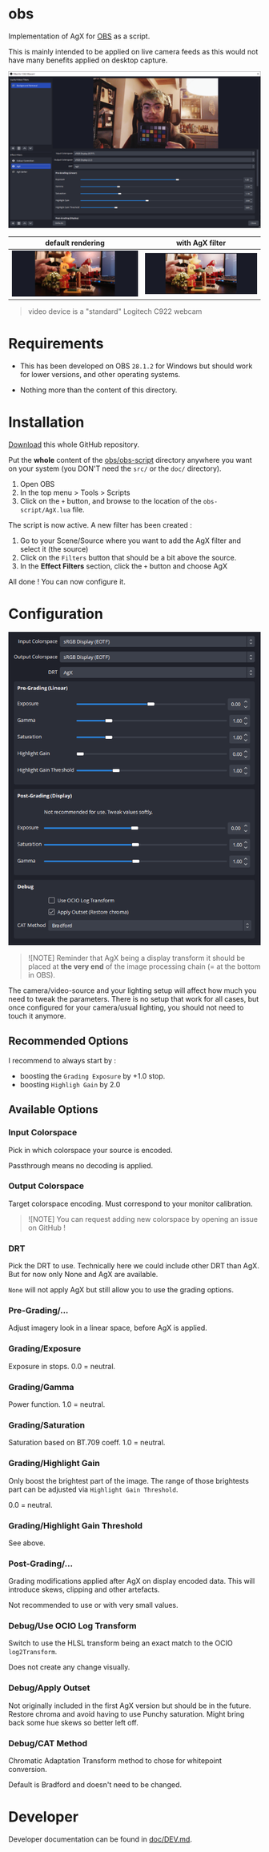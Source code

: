 # obs

Implementation of AgX for [OBS](https://obsproject.com/) as a script.

This is mainly intended to be applied on live camera feeds as this would not have
many benefits applied on desktop capture.

![screenshot of OBS interface while in the Filters section](doc/img/obs-main.png)

| default rendering                                                                                                           | with AgX filter                                                                                                         |
|-----------------------------------------------------------------------------------------------------------------------------|-------------------------------------------------------------------------------------------------------------------------|
| ![screenshot of obs interface while camera is pointing at various colored objects like legos](doc/img/obs-c922-default.jpg) | ![screenshot of obs interface while camera is pointing at various colored objects like legos](doc/img/obs-c922-agx.jpg) |

> video device is a "standard" Logitech C922 webcam

# Requirements

- This has been developed on OBS `28.1.2` for Windows but should work for lower 
versions, and other operating systems.

- Nothing more than the content of this directory.

# Installation

[Download](https://github.com/MrLixm/AgXc/archive/refs/heads/main.zip) this whole
GitHub repository.

Put the **whole** content of the [obs/obs-script](obs-script) directory 
anywhere you want on your system (you DON'T need the `src/` or the `doc/` directory).

1. Open OBS
2. In the top menu > Tools > Scripts
3. Click on the `+` button, and browse to the location of the `obs-script/AgX.lua` file.

The script is now active. A new filter has been created :

1. Go to your Scene/Source where you want to add the AgX filter and select it (the source)
2. Click on the `Filters` button that should be a bit above the source.
3. In the **Effect Filters** section, click the `+` button and choose AgX

All done ! You can now configure it.

# Configuration

![screenshot of OBS interface while in the Filters section](doc/img/obs-filter-options.png)

> ![NOTE]
> Reminder that AgX being a display transform it should be placed at
> **the very end** of the image processing chain (= at the bottom in OBS).

The camera/video-source and your lighting setup will affect how much you need
to tweak the parameters. There is no setup that work for all cases, but once
configured for your camera/usual lighting, you should not need to touch it anymore.

## Recommended Options

I recommend to always start by :

- boosting the `Grading Exposure` by +1.0 stop.
- boosting `Highligh Gain` by 2.0

## Available Options

### Input Colorspace

Pick in which colorspace your source is encoded. 

Passthrough means no decoding is applied.

### Output Colorspace

Target colorspace encoding. Must correspond to your monitor calibration.

> ![NOTE]
> You can request adding new colorspace by opening an issue on GitHub !

### DRT

Pick the DRT to use. Technically here we could include other DRT than AgX.
But for now only None and AgX are available.

`None` will not apply AgX but still allow you to use the grading options. 


### Pre-Grading/...

Adjust imagery look in a linear space, before AgX is applied.

### Grading/Exposure

Exposure in stops. 0.0 = neutral.

### Grading/Gamma

Power function. 1.0 = neutral.

### Grading/Saturation

Saturation based on BT.709 coeff. 1.0 = neutral.

### Grading/Highlight Gain

Only boost the brightest part of the image. The range of those brightests part can be adjusted
via `Highlight Gain Threshold`.

0.0 = neutral.

### Grading/Highlight Gain Threshold

See above.

### Post-Grading/...

Grading modifications applied after AgX on display encoded data. This will
introduce skews, clipping and other artefacts.

Not recommended to use or with very small values.

### Debug/Use OCIO Log Transform

Switch to use the HLSL transform being an exact match to the OCIO `log2Transform`.

Does not create any change visually.

### Debug/Apply Outset

Not originally included in the first AgX version but should be in the future.
Restore chroma and avoid having to use Punchy saturation.
Might bring back some hue skews so better left off. 

### Debug/CAT Method

Chromatic Adaptation Transform method to chose for whitepoint conversion.

Default is Bradford and doesn't need to be changed.


# Developer

Developer documentation can be found in [doc/DEV.md](doc/DEV.md).